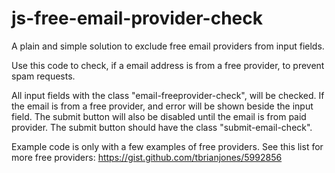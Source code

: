 # js-free-email-provider-check
A plain and simple solution to exclude free email providers from input fields.

Use this code to check, if a email address is from a free provider, to prevent spam requests.

All input fields with the class "email-freeprovider-check", will be checked. If the email is from a free provider, and error will be shown beside the input field. The submit button will also be disabled until the email is from paid provider. The submit button should have the class "submit-email-check".

Example code is only with a few examples of free providers. See this list for more free providers: https://gist.github.com/tbrianjones/5992856
